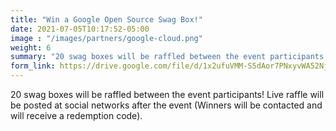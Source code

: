 ```yaml
---
title: "Win a Google Open Source Swag Box!"
date: 2021-07-05T10:17:52-05:00
image : "/images/partners/google-cloud.png"
weight: 6
summary: "20 swag boxes will be raffled between the event participants! Live raffle will be posted at social networks after the event (Winners will be contacted and will receive a redemption code)."
form_link: https://drive.google.com/file/d/1x2ufuVMM-S5dAor7PNxyvWA52Nj4t33E/view?usp=sharing
---
```


20 swag boxes will be raffled between the event participants! Live raffle will be posted at social networks after the event (Winners will be contacted and will receive a redemption code).